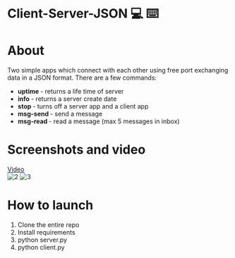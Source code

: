 # Client-Server-JSON :computer: :keyboard:

# About 
Two simple apps which connect with each other using free port exchanging data in a JSON format. There are a few commands: <br/>
- <b> uptime </b> - returns a life time of server <br/>
- <b> info </b> - returns a server create date <br/>
- <b> stop </b> - turns off a server app and a client app <br/>
- <b> msg-send </b> - send a message <br/>
- <b> msg-read </b> - read a message (max 5 messages in inbox) <br/>

# Screenshots and video 
<a href="https://www.youtube.com/watch?v=4dhfFexi9I4&feature=youtu.be" target="_blank">Video</a> </br>
![2](https://user-images.githubusercontent.com/33324211/109801566-eeab5100-7c1e-11eb-820e-c6ea9d25bf1e.PNG)
![3](https://user-images.githubusercontent.com/33324211/109801568-efdc7e00-7c1e-11eb-8692-bc15ff377608.PNG) 


# How to launch
1. Clone the entire repo
2. Install requirements
3. python server.py
4. python client.py
